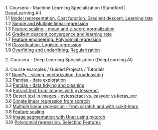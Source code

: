 <p>
1. Coursera - Machine Learning Specialization (Standford | DeepLearning.AI) 
<br>1.1 <a href="courses/1.01_Model%20representation.%20Cost%20function.%20Gradient%20descent.%20Learning%20rate.ipynb">Model representation. Cost function. Gradient descent. Learning rate</a>
<br>1.2 <a href="courses/1.02_Simple%20and%20Multiple%20linear%20regression.ipynb">Simple and Multiple linear regression</a>
<br>1.3 <a href="courses/1.03_Feature%20scaling%20-%20mean%20and%20z-score%20normalization.ipynb">Feature scaling - mean and z-score normalization</a>
<br>1.6 <a href="courses/1.04_Gradient%20descent%20convergence%20and%20learning%20rate.ipynb">Gradient descent convergence and learning rate</a> 
<br>1.7 <a href="courses/1.05_%20Feature%20engineering.%20Polynomial%20regression.ipynb">Feature engineering. Polynomial regression</a>
<br>1.8 <a href="courses/1.06_Classification.%20Logistic%20regression.ipynb">Classification. Logistic regression</a> 
<br>1.9 <a href="courses/1.07_Overfitting%20and%20underfitting.%20Regularization.ipynb">Overfitting and underfitting. Regularization</a> 
<p>
2. Coursera - Deep Learning Specialization (DeepLearning.AI)
</p>
<p>
3. Course examples / Guided Projects / Tutorials
<br>3.1 <a href="courses/3.01_NumPy%20-%20slicing%2C%20vectorization%2C%20broadcasting.ipynb">NumPy - slicing, vectorization, broadcasting</a>   
<br>3.2 <a href="courses/3.02_Pandas%20-%20data%20exploration">Pandas - data exploration</a>    
<br>3.3 <a href="courses/3.03_Pandas%20-%20data%20tidying%20and%20cleaning.ipynb">Pandas - data tidying and cleaning</a>    
<br>3.4 <a href="courses/3.04_Extract%20text%20from%20image%20with%20pytesseract.ipynb">Extract text from images with pytesseract</a>
<br>3.5 <a href="courses/3.05_Detect%20text%20in%20images%20-%20pytesseract%20vs.%20easyocr%20vs%20keras_ocr.ipynb">Detect text in images - pytesseract vs. easyocr vs keras_ocr</a>
<br>3.6 <a href="courses/3.06_Simple%20linear%20regression.ipynb">Simple linear regression from scratch</a>  
<br>3.7 <a href="courses/3.07_Multiple%20linear%20regression%20-%20from%20scratch%20and%20with%20scikit-learn.ipynb">Multiple linear regression - from scratch and with scikit-learn</a>  
<br>3.8 <a href="courses/3.08_Feature%20scaling.ipynb">Feature scaling</a> 
<br>3.9 <a href="courses/3.09_Image%20segmentation%20with%20Unet%20using%20pytorch.ipynb">Image segmentation with Unet using pytorch</a> 
<br>3.10 <a href="courses/3.10_Polynomial%20regression.%20Selecting%20Features.ipynb">Polynomial regression. Selecting Features</a>     
</p>

 